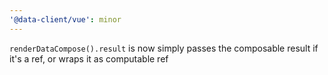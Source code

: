 ```yaml
---
'@data-client/vue': minor
---
```


`renderDataCompose().result` is now simply passes the composable result if it's a ref, or wraps it as computable ref
